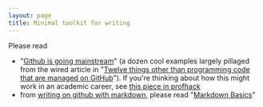 ```yaml
---
layout: page
title: Minimal toolkit for writing
---
```



Please read

- "[Github is going mainstream][wired]" (a dozen cool examples largely pillaged from the wired article in "[Twelve things other than programming code that are managed on GitHub][gh12]").  If you're thinking about how this might work in an academic career, see [this piece in profhack](http://chronicle.com/blogs/profhacker/file-and-repository-history-in-github/48047)
- from [writing on github with markdown](https://help.github.com/categories/writing-on-github/), please read "[Markdown Basics](https://help.github.com/articles/markdown-basics/)"


[wired]: http://www.wired.com/2013/09/github-for-anything/

[gh12]:  http://www.itworld.com/article/2822952/open-source-tools/142227-Gitty-up-12-things-other-than-programming-code-that-are-managed-on-GitHub.html#slide1